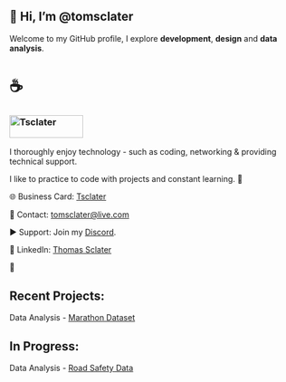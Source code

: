 ## 👋 Hi, I’m @tomsclater
Welcome to my GitHub profile, I explore **development**, **design** and **data analysis**.

# ☕
### <p><a href="https://www.buymeacoffee.com/tsclater" target="_blank"> <img  src="https://www.buymeacoffee.com/assets/img/guidelines/download-assets-sm-1.svg" height="40" width="130" alt="Tsclater" ></img></a></p>
I thoroughly enjoy technology - such as coding, networking & providing technical support.

I like to practice to code with projects and constant learning. 📖

🌐 Business Card: [Tsclater](https://tomsclater.github.io/tsclater.github.io/)

📧 Contact: tomsclater@live.com 

▶ Support: Join my [Discord](https://discord.gg/J9kVfvAYeH). 

💼 LinkedIn: [Thomas Sclater](https://linkedin.com/in/tomsclater/)

**🚀**

## Recent Projects: 

Data Analysis - [Marathon Dataset](https://github.com/tomsclater/marathon-dataset)

## In Progress: 

Data Analysis - [Road Safety Data](https://github.com/tomsclater/road-safety-data)
